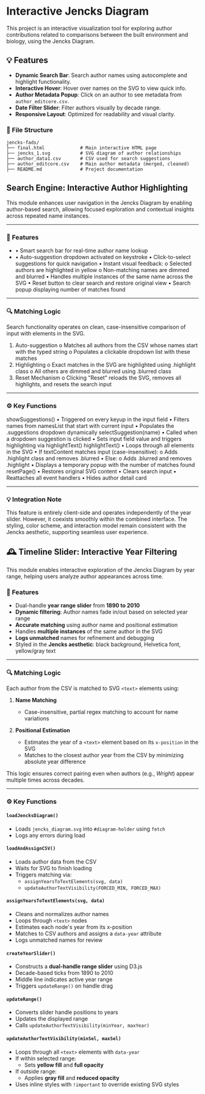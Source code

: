 # Interactive Jencks Diagram

This project is an interactive visualization tool for exploring author contributions related to comparisons between the built environment and biology, using the Jencks Diagram.

## 💡 Features

- **Dynamic Search Bar**: Search author names using autocomplete and highlight functionality.
- **Interactive Hover**: Hover over names on the SVG to view quick info.
- **Author Metadata Popup**: Click on an author to see metadata from `author_editcore.csv`.
- **Date Filter Slider**: Filter authors visually by decade range.
- **Responsive Layout**: Optimized for readability and visual clarity.

### 📂 File Structure

```
jencks-fads/
├── final.html             # Main interactive HTML page
├── jencks_1.svg           # SVG diagram of author relationships
├── author_data1.csv       # CSV used for search suggestions
├── author_editcore.csv    # Main author metadata (merged, cleaned)
├── README.md              # Project documentation
```


## Search Engine: Interactive Author Highlighting
This module enhances user navigation in the Jencks Diagram by enabling author-based search, allowing focused exploration and contextual insights across repeated name instances.
________________________________________
### 🔧 Features
- •	Smart search bar for real-time author name lookup
- •	Auto-suggestion dropdown activated on keystroke
•	Click-to-select suggestions for quick navigation
•	Instant visual feedback:
o	Selected authors are highlighted in yellow
o	Non-matching names are dimmed and blurred
•	Handles multiple instances of the same name across the SVG
•	Reset button to clear search and restore original view
•	Search popup displaying number of matches found
________________________________________
### 🔍 Matching Logic
Search functionality operates on clean, case-insensitive comparison of input with <text> elements in the SVG.
1.	Auto-suggestion
o	Matches all authors from the CSV whose names start with the typed string
o	Populates a clickable dropdown list with these matches
2.	Highlighting
o	Exact matches in the SVG are highlighted using .highlight class
o	All others are dimmed and blurred using .blurred class
3.	Reset Mechanism
o	Clicking "Reset" reloads the SVG, removes all highlights, and resets the search input
________________________________________
### ⚙️ Key Functions
showSuggestions()
•	Triggered on every keyup in the input field
•	Filters names from namesList that start with current input
•	Populates the .suggestions dropdown dynamically
selectSuggestion(name)
•	Called when a dropdown suggestion is clicked
•	Sets input field value and triggers highlighting via highlightText()
highlightText()
•	Loops through all <text> elements in the SVG
•	If textContent matches input (case-insensitive):
o	Adds .highlight class and removes .blurred
•	Else:
o	Adds .blurred and removes .highlight
•	Displays a temporary popup with the number of matches found
resetPage()
•	Restores original SVG content
•	Clears search input
•	Reattaches all event handlers
•	Hides author detail card
________________________________________
### 💡 Integration Note
This feature is entirely client-side and operates independently of the year slider. However, it coexists smoothly within the combined interface. The styling, color scheme, and interaction model remain consistent with the Jencks aesthetic, supporting seamless user experience.




## 🕰️ Timeline Slider: Interactive Year Filtering

This module enables interactive exploration of the Jencks Diagram by year range, helping users analyze author appearances across time.

### 🔧 Features
- Dual-handle **year range slider** from **1890 to 2010**
- **Dynamic filtering**: Author names fade in/out based on selected year range
- **Accurate matching** using author name and positional estimation
- Handles **multiple instances** of the same author in the SVG
- **Logs unmatched** names for refinement and debugging
- Styled in the **Jencks aesthetic**: black background, Helvetica font, yellow/gray text

---

### 🔍 Matching Logic
Each author from the CSV is matched to SVG `<text>` elements using:

1. **Name Matching**  
   - Case-insensitive, partial regex matching to account for name variations  

2. **Positional Estimation**  
   - Estimates the year of a `<text>` element based on its `x-position` in the SVG  
   - Matches to the closest author year from the CSV by minimizing absolute year difference  

This logic ensures correct pairing even when authors (e.g., *Wright*) appear multiple times across decades.

---

### ⚙️ Key Functions

#### `loadJencksDiagram()`
- Loads `jencks_diagram.svg` into `#diagram-holder` using `fetch`
- Logs any errors during load

#### `loadAndAssignCSV()`
- Loads author data from the CSV
- Waits for SVG to finish loading
- Triggers matching via:
  - `assignYearsToTextElements(svg, data)`
  - `updateAuthorTextVisibility(FORCED_MIN, FORCED_MAX)`

#### `assignYearsToTextElements(svg, data)`
- Cleans and normalizes author names
- Loops through `<text>` nodes
- Estimates each node's year from its x-position
- Matches to CSV authors and assigns a `data-year` attribute
- Logs unmatched names for review

#### `createYearSlider()`
- Constructs a **dual-handle range slider** using D3.js
- Decade-based ticks from 1890 to 2010
- Middle line indicates active year range
- Triggers `updateRange()` on handle drag

#### `updateRange()`
- Converts slider handle positions to years
- Updates the displayed range
- Calls `updateAuthorTextVisibility(minYear, maxYear)`

#### `updateAuthorTextVisibility(minSel, maxSel)`
- Loops through all `<text>` elements with `data-year`
- If within selected range:
  - Sets **yellow fill** and **full opacity**
- If outside range:
  - Applies **gray fill** and **reduced opacity**
- Uses inline styles with `!important` to override existing SVG styles

